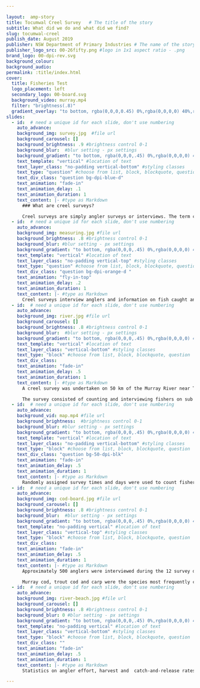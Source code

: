 ```yaml
---

layout:  amp-story
title: Tocumwal Creel Survey   # The title of the story
subtitle: What did we do and what did we find?
slug: tocumwal-creel
publish_date: August 2019
publisher: NSW Department of Primary Industries # The name of the story's publisher
publisher_logo_src: 00-26fifty.png #logo in 1x1 aspect ratio - .png
brand_logo: 00-dpi-rev.svg
background_colour:
background_audio:
permalink: :title/index.html
cover:
  title: Fisheries Test
  logo_placement: left
  secondary_logo: 00-board.svg
  background_video: murray.mp4
  filter: "brightness(.8)"
  gradient_overlay: "to bottom, rgba(0,0,0,0.45) 0%,rgba(0,0,0,0) 40%,rgba(0,0,0,0) 100%"
slides:
  - id:  # need a unique id for each slide, don't use numbering
    auto_advance:
    background_img: survey.jpg  #file url
    background_carousel: []
    background_brightness: .9 #brightness control 0-1
    background_blur:  #blur setting - px settings
    background_gradient: "to bottom, rgba(0,0,0,.45) 0%,rgba(0,0,0,0) 40%,rgba(0,0,0,0) 100%" # add in CSS gradient
    text_template: "vertical" #location of text
    text_layer_class: "no-padding vertical-bottom" #styling classes
    text_type: "question" #choose from list, block, blockquote, question
    text_div_class: "question bg-dpi-blue-d"
    text_animation: "fade-in"
    text_animation_delay: .1
    text_animation_duration: 1
    text_content: |- #type as Markdown
      ### What are creel surveys?

      Creel surveys are simply angler surveys or interviews. The term creel comes from the old cane or wicker baskets anglers would keep their catch in.
  - id:  # need a unique id for each slide, don't use numbering
    auto_advance:
    background_img: measuring.jpg #file url
    background_brightness: .8 #brightness control 0-1
    background_blur: #blur setting - px settings
    background_gradient: "to bottom, rgba(0,0,0,.45) 0%,rgba(0,0,0,0) 40%,rgba(0,0,0,0) 100%" # add in CSS gradient
    text_template: "vertical" #location of text
    text_layer_class: "no-padding vertical-top" #styling classes
    text_type: "question" #choose from list, block, blockquote, question
    text_div_class: "question bg-dpi-orange-d "
    text_animation: "fly-in-top"
    text_animation_delay: .2
    text_animation_duration: 1
    text_content: |- #type as Markdown
      Creel surveys interview anglers and information on fish caught and kept, fish caught and released, fish lengths, hours fished, and questions around their fishing experience is collected. This is supplemented by counting the number of anglers on the shore or in boats on the survey day.
  - id:  # need a unique id for each slide, don't use numbering
    auto_advance:
    background_img: river.jpg #file url
    background_carousel: []
    background_brightness: .8 #brightness control 0-1
    background_blur:  #blur setting - px settings
    background_gradient: "to bottom, rgba(0,0,0,.45) 0%,rgba(0,0,0,0) 40%,rgba(0,0,0,0) 100%" # add in CSS gradient
    text_template: "vertical" #location of text
    text_layer_class: "vertical-bottom" #styling classes
    text_type: "block" #choose from list, block, blockquote, question
    text_div_class:
    text_animation: "fade-in"
    text_animation_delay: .5
    text_animation_duration: 1
    text_content: |- #type as Markdown
      A creel survey was undertaken on 50 km of the Murray River near Tocumwal, NSW. The study site included 25km upstream and 25 km downstream of the bridge. The waters upstream are with in the seasonal trout cod spawning closure which prohibits fishing from September 1st to November 30th each year.  

      The survey consisted of counting and interviewing fishers on sub sample of randomly selected days over the summer of 2018/2019.
  - id:  # need a unique id for each slide, don't use numbering
    auto_advance:
    background_vid: map.mp4 #file url
    background_brightness:  #brightness control 0-1
    background_blur: #blur setting - px settings
    background_gradient: "to bottom, rgba(0,0,0,.45) 0%,rgba(0,0,0,0) 40%,rgba(0,0,0,0) 100%" # add in CSS gradient
    text_template: "vertical" #location of text
    text_layer_class: "no-padding vertical-bottom" #styling classes
    text_type: "block" #choose from list, block, blockquote, question
    text_div_class: "question bg-50-dpi-blk"
    text_animation: "fade-in"
    text_animation_delay: .5
    text_animation_duration: 1
    text_content: |- #type as Markdown
      Randomly assigned survey times and days were used to count fishers over 12 separate sampling days in the summer of 2018-2019.  This data will be used to estimate the total fishing effort for shore and boat based anglers during this period.
  - id:  # need a unique id for each slide, don't use numbering
    auto_advance:
    background_img: cod-board.jpg #file url
    background_carousel: []
    background_brightness: .8 #brightness control 0-1
    background_blur:  #blur setting - px settings
    background_gradient: "to bottom, rgba(0,0,0,.45) 0%,rgba(0,0,0,0) 40%,rgba(0,0,0,0) 100%" # add in CSS gradient
    text_template: "no-padding vertical" #location of text
    text_layer_class: "vertical-top" #styling classes
    text_type: "block" #choose from list, block, blockquote, question
    text_div_class:
    text_animation: "fade-in"
    text_animation_delay: .5
    text_animation_duration: 1
    text_content: |- #type as Markdown
      Approximately 500 anglers were interviewed during the 12 survey days. Over 50% of those surveyed had caught fish, but less than 5% kept fish.

      Murray cod, trout cod and carp were the species most frequently captured by fishers.
  - id:  # need a unique id for each slide, don't use numbering
    auto_advance:
    background_img: river-beach.jpg #file url
    background_carousel: []
    background_brightness: .8 #brightness control 0-1
    background_blur: 0 #blur setting - px settings
    background_gradient: "to bottom, rgba(0,0,0,.45) 0%,rgba(0,0,0,0) 40%,rgba(0,0,0,0) 100%" # add in CSS gradient
    text_template: "no-padding vertical" #location of text
    text_layer_class: "vertical-bottom" #styling classes
    text_type: "block" #choose from list, block, blockquote, question
    text_div_class: ""
    text_animation: "fade-in"
    text_animation_delay: .5
    text_animation_duration: 1
    text_content: |- #type as Markdown
      Statistics on angler effort, harvest and  catch-and-release rates will be generated from the data and where possible comparison between the data within the closure (upstream of  the Tocumwal Road Bridge) and outside the closure (Below the Tocumwal Road Bridge) will be made. Keep an eye out on the [rec fishing research website](){: .text-dpi-yellow} for more details.

---
```

